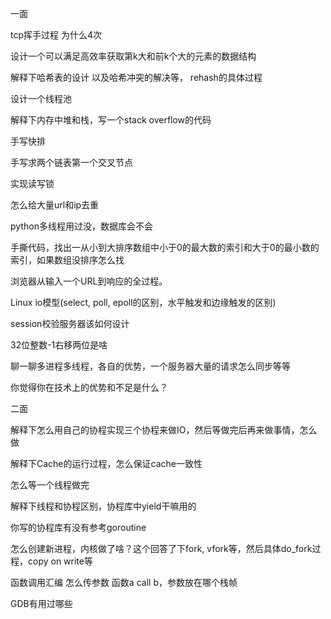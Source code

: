

一面

tcp挥手过程 为什么4次

设计一个可以满足高效率获取第k大和前k个大的元素的数据结构

解释下哈希表的设计 以及哈希冲突的解决等， rehash的具体过程

设计一个线程池

解释下内存中堆和栈，写一个stack overflow的代码

手写快排

手写求两个链表第一个交叉节点

实现读写锁

怎么给大量url和ip去重

python多线程用过没，数据库会不会

手撕代码，找出一从小到大排序数组中小于0的最大数的索引和大于0的最小数的索引，如果数组没排序怎么找 

浏览器从输入一个URL到响应的全过程。

Linux io模型(select, poll, epoll的区别，水平触发和边缘触发的区别)

session校验服务器该如何设计 

32位整数-1右移两位是啥

聊一聊多进程多线程，各自的优势，一个服务器大量的请求怎么同步等等

你觉得你在技术上的优势和不足是什么？


二面

解释下怎么用自己的协程实现三个协程来做IO，然后等做完后再来做事情，怎么做

解释下Cache的运行过程，怎么保证cache一致性

怎么等一个线程做完

解释下线程和协程区别，协程库中yield干嘛用的

你写的协程库有没有参考goroutine

怎么创建新进程，内核做了啥？这个回答了下fork, vfork等，然后具体do_fork过程，copy on write等

函数调用汇编 怎么传参数 函数a call b，参数放在哪个栈帧

GDB有用过哪些